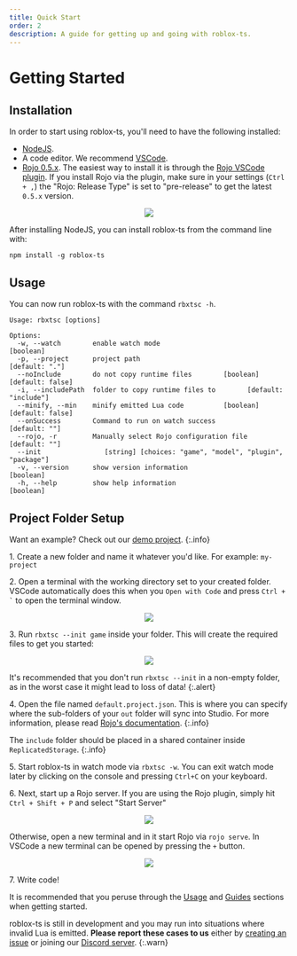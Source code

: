 ```yaml
---
title: Quick Start
order: 2
description: A guide for getting up and going with roblox-ts.
---
```


# Getting Started

## Installation

In order to start using roblox-ts, you'll need to have the following installed:

- [NodeJS](https://nodejs.org/).
- A code editor. We recommend [VSCode](https://code.visualstudio.com/).
- [Rojo 0.5.x](https://rojo.space/docs/latest/guide/installation/). The easiest way to install it is through the [Rojo VSCode plugin](https://marketplace.visualstudio.com/items?itemName=evaera.vscode-rojo). If you install Rojo via the plugin, make sure in your settings (`Ctrl + ,`) the "Rojo: Release Type" is set to "pre-release" to get the latest `0.5.x` version.

<p align="center"><img src="https://user-images.githubusercontent.com/15217173/62527812-7cd01300-b801-11e9-981a-d97d8016176e.png"></p>

After installing NodeJS, you can install roblox-ts from the command line with:

```
npm install -g roblox-ts
```

## Usage

You can now run roblox-ts with the command `rbxtsc -h`.

```
Usage: rbxtsc [options]

Options:
  -w, --watch        enable watch mode                                 [boolean]
  -p, --project      project path                                 [default: "."]
  --noInclude        do not copy runtime files        [boolean] [default: false]
  -i, --includePath  folder to copy runtime files to        [default: "include"]
  --minify, --min    minify emitted Lua code          [boolean] [default: false]
  --onSuccess        Command to run on watch success               [default: ""]
  --rojo, -r         Manually select Rojo configuration file       [default: ""]
  --init                [string] [choices: "game", "model", "plugin", "package"]
  -v, --version      show version information                          [boolean]
  -h, --help         show help information                             [boolean]
```

## Project Folder Setup

Want an example? Check out our [demo project](https://github.com/roblox-ts/demo).
{:.info}

1\. Create a new folder and name it whatever you'd like. For example: `my-project`

2\. Open a terminal with the working directory set to your created folder. VSCode automatically does this when you `Open with Code` and press ``` Ctrl + ` ``` to open the terminal window.

<p align="center"><img src="https://user-images.githubusercontent.com/15217173/62526363-b81d1280-b7fe-11e9-908e-8d476603c4e0.png"></p>

3\. Run `rbxtsc --init game` inside your folder. This will create the required files to get you started:

<p align="center"><img src="https://user-images.githubusercontent.com/15217173/62526796-92dcd400-b7ff-11e9-89cb-9a8ce31d818a.png"></p>

It's recommended that you don't run `rbxtsc --init` in a non-empty folder, as in the worst case it might lead to loss of data!
{:.alert}

4\. Open the file named `default.project.json`. This is where you can specify where the sub-folders of your `out` folder will sync into Studio. For more information, please read [Rojo's documentation](https://rojo.space/docs/latest/guide/new-game/).
{:.info}

The `include` folder should be placed in a shared container inside `ReplicatedStorage`.
{:.info}

5\. Start roblox-ts in watch mode via `rbxtsc -w`. You can exit watch mode later by clicking on the console and pressing `Ctrl+C` on your keyboard.

6\. Next, start up a Rojo server. If you are using the Rojo plugin, simply hit `Ctrl + Shift + P` and select "Start Server"

<p align="center"><img src="https://user-images.githubusercontent.com/15217173/62524010-83a75780-b7fa-11e9-8433-a522f06534df.png"></p>

Otherwise, open a new terminal and in it start Rojo via `rojo serve`. In VSCode a new terminal can be opened by pressing the `+` button.

<p align="center"><img src="https://user-images.githubusercontent.com/15217173/62504363-ba12b180-b7bd-11e9-9bfa-aa474ba6ee24.png"></p>

7\. Write code!

It is recommended that you peruse through the [Usage](/docs/usage/) and [Guides](/docs/guides/) sections when getting started.

roblox-ts is still in development and you may run into situations where invalid Lua is emitted. **Please report these cases to us** either by [creating an issue](https://github.com/roblox-ts/roblox-ts/issues) or joining our [Discord server](https://discord.gg/f6Rn6RY).
{:.warn}
